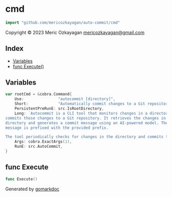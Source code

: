 <!-- Code generated by gomarkdoc. DO NOT EDIT -->

# cmd

```go
import "github.com/mericozkayagan/auto-commit/cmd"
```

Copyright © 2023 Meric Ozkayagan mericozkayagan@gmail.com

## Index

- [Variables](<#variables>)
- [func Execute()](<#func-execute>)


## Variables

```go
var rootCmd = &cobra.Command{
    Use:               "autocommit [directory]",
    Short:             "Automatically commit changes to a Git repository",
    PersistentPreRunE: src.IsRootDirectory,
    Long: `Autocommit is a CLI tool that monitors changes in a directory and automatically
commits those changes to a Git repository. It retrieves the changes in the specified
directory and generates a commit message using an AI-powered model. The generated commit
message is prefixed with the provided prefix.

The tool periodically checks for changes in the directory and commits them if any are found.`,
    Args: cobra.ExactArgs(1),
    RunE: src.AutoCommit,
}
```

## func Execute

```go
func Execute()
```



Generated by [gomarkdoc](<https://github.com/princjef/gomarkdoc>)

